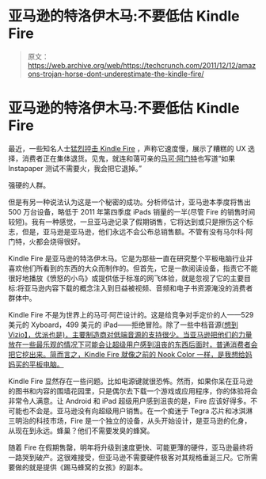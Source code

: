 # 亚马逊的特洛伊木马:不要低估 Kindle Fire 

> 原文：<https://web.archive.org/web/https://techcrunch.com/2011/12/12/amazons-trojan-horse-dont-underestimate-the-kindle-fire/>

# 亚马逊的特洛伊木马:不要低估 Kindle Fire

最近，一些知名人士[猛烈抨击 Kindle Fire](https://web.archive.org/web/20230127231636/http://www.nytimes.com/2011/12/12/technology/personaltech/amazons-fire-some-say-may-become-the-edsel-of-tablets.html?_r=3) ，声称它速度慢，展示了糟糕的 UX 选择，消费者正在集体退货。见鬼，就连和蔼可亲的[马可·阿门特](https://web.archive.org/web/20230127231636/http://www.marco.org/2011/11/17/kindle-fire-review)也写道“如果 Instapaper 测试不需要火，我会把它退掉。”

强硬的人群。

但是有另一种说法认为这是一个秘密的成功。分析师估计，亚马逊本季度将售出 500 万台设备，略低于 2011 年第四季度 iPads 销量的一半(尽管 Fire 的销售时间较短)。我有一种感觉，一旦亚马逊记录了假期销售，它将达到或只是擦伤这个标志，但是，亚马逊是亚马逊，他们永远不会公布总销售额。不管有没有马尔科·阿门特，火都会烧得很好。

Kindle Fire 是亚马逊的特洛伊木马。它是为那些一直在研究整个平板电脑行业并喜欢他们所看到的东西的大众而制作的。但首先，它是一款阅读设备，指责它不能很好地播放《愤怒的小鸟》或提供低于标准的网飞体验，就是忽视了它的主要目标:将亚马逊内容下载的概念注入到日益被视频、音频和电子书资源淹没的消费者群体中。

Kindle Fire 不是为世界上的马可·阿芒设计的。这是给竞争对手定价的人——529 美元的 Xyboard，499 美元的 iPad——拒绝冒险。除了一些中档音源([想到 Vizio】，优派也是)，主要制造商对低端音源的支持很少。当亚马逊把他们的力量放在一些最乐观的情况下可能会让超级用户感到沮丧的东西后面时，普通消费者会把它挖出来。简而言之，Kindle Fire 就像之前的 Nook Color 一样，是我想给妈妈买的平板电脑。](https://web.archive.org/web/20230127231636/http://www.woot.com/)

Kindle Fire 显然存在一些问题。比如电源键就很恐怖。然而，如果你呆在亚马逊的图书和内容的围墙花园里，只是偶尔去下载一个游戏或应用程序，你的体验将会非常令人满意。让 Android 和 iPad 超级用户感到沮丧的是，Fire 应该好得多。不可能也不会是。亚马逊没有向超级用户销售。在一个痴迷于 Tegra 芯片和冰淇淋三明治的科技市场，Fire 是一个独立的设备，从头开始设计，是亚马逊的化身，从现在到永远。蜂巢？他们不需要发臭的蜂窝。

随着 Fire 在假期售罄，明年将升级到速度更快、可能更薄的硬件，亚马逊最终将一路哭到破产。这很难接受，但亚马逊不需要硬件极客对其规格垂涎三尺。它所需要做的就是提供《踢马蜂窝的女孩》的副本。